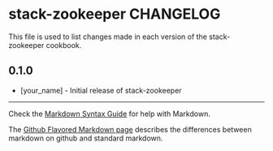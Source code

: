 stack-zookeeper CHANGELOG
=========================

This file is used to list changes made in each version of the stack-zookeeper cookbook.

0.1.0
-----
- [your_name] - Initial release of stack-zookeeper

- - -
Check the [Markdown Syntax Guide](http://daringfireball.net/projects/markdown/syntax) for help with Markdown.

The [Github Flavored Markdown page](http://github.github.com/github-flavored-markdown/) describes the differences between markdown on github and standard markdown.
